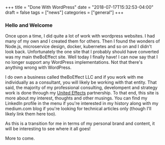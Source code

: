+++
title = "Done With WordPress"
date = "2018-07-17T15:32:53-04:00"
draft = false
tags = ["news"]
categories = ["general"]
+++

### Hello and Welcome

Once upon a time, I did quite a lot of work with wordpress websites. I had many of my own and I created them for others. Then I found the wonders of Node.js, microservice design, docker, kubernetes and so on and I didn't look back. Unfortunately the one site that I probably should have converted was my main theBoEffect site. Well today I finally have! I can now say that I no longer support any WordPress implementations. Not that there's anything wrong with WordPress.

I do own a business called theBoEffect LLC and if you work with me individually as a consultant, you will likely be working with that entity. That said, the majority of my professional consulting, develompent and strategy work is done through my [United Effects](https://unitedeffects.com) partnership. To that end, this site is more about my interest, thoughts and other musings. You can find my LinkedIn profile in the menu if you're interested in my history along with my medium.com blog if you're looking for technical articles only (though I'll likely link them here too).

As this is a transition for me in terms of my personal brand and content, it will be interesting to see where it all goes!

More to come.